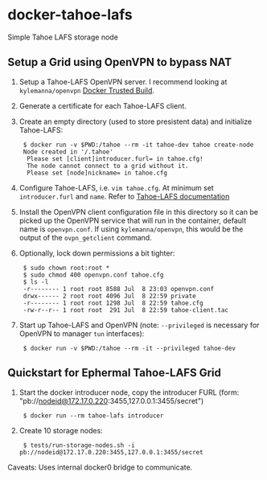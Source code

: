 docker-tahoe-lafs
=================

Simple Tahoe LAFS storage node

## Setup a Grid using OpenVPN to bypass NAT

1. Setup a Tahoe-LAFS OpenVPN server.  I recommend looking at `kylemanna/openvpn` [Docker Trusted Build](https://registry.hub.docker.com/u/kylemanna/openvpn/).
2. Generate a certificate for each Tahoe-LAFS client.
3. Create an empty directory (used to store presistent data) and initialize Tahoe-LAFS:

        $ docker run -v $PWD:/tahoe --rm -it tahoe-dev tahoe create-node
        Node created in '/.tahoe'
         Please set [client]introducer.furl= in tahoe.cfg!
         The node cannot connect to a grid without it.
         Please set [node]nickname= in tahoe.cfg

4. Configure Tahoe-LAFS, i.e. `vim tahoe.cfg`.  At minimum set
   `introducer.furl` and `name`.  Refer to [Tahoe-LAFS documentation](https://tahoe-lafs.org/trac/tahoe-lafs/browser/docs/configuration.rst)

5. Install the OpenVPN client configuration file in this directory so it can be
   picked up the OpenVPN service that will run in the container, default name is
   `openvpn.conf`.  If using `kylemanna/openvpn`, this would be the output of the
   `ovpn_getclient` command.
6. Optionally, lock down permissions a bit tighter:

        $ sudo chown root:root *
        $ sudo chmod 400 openvpn.conf tahoe.cfg
        $ ls -l
        -r-------- 1 root root 8588 Jul  8 23:03 openvpn.conf
        drwx------ 2 root root 4096 Jul  8 22:59 private
        -r-------- 1 root root 1298 Jul  8 22:59 tahoe.cfg
        -rw-r--r-- 1 root root  291 Jul  8 22:59 tahoe-client.tac

7. Start up Tahoe-LAFS and OpenVPN (note: `--privileged` is necessary for OpenVPN to manager `tun` interfaces):

        $ docker run -v $PWD:/tahoe --rm -it --privileged tahoe-dev

## Quickstart for Ephermal Tahoe-LAFS Grid

1. Start the docker introducer node, copy the introducer FURL (form: "pb://nodeid@172.17.0.220:3455,127.0.0.1:3455/secret")

        $ docker run --rm tahoe-lafs introducer

2. Create 10 storage nodes:

        $ tests/run-storage-nodes.sh -i pb://nodeid@172.17.0.220:3455,127.0.0.1:3455/secret

Caveats: Uses internal docker0 bridge to communicate.

